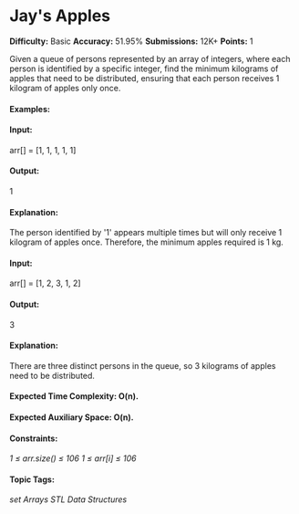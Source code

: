 # Jay's Apples

**Difficulty:** Basic   **Accuracy:** 51.95%    **Submissions:** 12K+   **Points:** 1

Given a queue of persons represented by an array of integers, where each person is identified by a specific integer, find the minimum kilograms of apples that need to be distributed, ensuring that each person receives 1 kilogram of apples only once.

#### Examples:

#### Input: 
arr[] = [1, 1, 1, 1, 1]

#### Output: 
1

#### Explanation: 
The person identified by '1' appears multiple times but will only receive 1 kilogram of apples once. Therefore, the minimum apples required is 1 kg.

#### Input: 
arr[] = [1, 2, 3, 1, 2]

#### Output: 
3

#### Explanation: 
There are three distinct persons in the queue, so 3 kilograms of apples need to be distributed.

#### Expected Time Complexity: O(n).
#### Expected Auxiliary Space: O(n).

#### Constraints:
*1 ≤ arr.size() ≤ 106*
*1 ≤ arr[i] ≤ 106*

#### Topic Tags:
*set Arrays  STL Data Structures*
